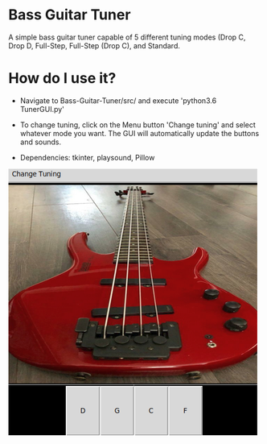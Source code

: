 # Bass Guitar Tuner #
A simple bass guitar tuner capable of 5 different tuning modes (Drop C, Drop D, Full-Step, Full-Step (Drop C), and Standard.

# How do I use it? #
- Navigate to Bass-Guitar-Tuner/src/ and execute 'python3.6 TunerGUI.py'
- To change tuning, click on the Menu button 'Change tuning' and select whatever mode you want. The GUI will automatically update the buttons and sounds.

- Dependencies: tkinter, playsound, Pillow

![gui](ExampleOfUsage.png)

